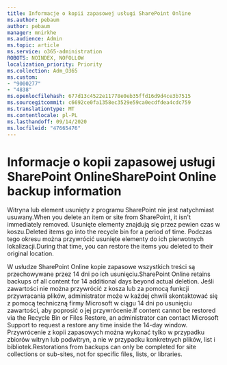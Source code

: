 ```yaml
---
title: Informacje o kopii zapasowej usługi SharePoint Online
ms.author: pebaum
author: pebaum
manager: mnirkhe
ms.audience: Admin
ms.topic: article
ms.service: o365-administration
ROBOTS: NOINDEX, NOFOLLOW
localization_priority: Priority
ms.collection: Adm_O365
ms.custom:
- "9000277"
- "4838"
ms.openlocfilehash: 677d13c4522e11778e0eb35ffd16d9d4ce3b7515
ms.sourcegitcommit: c6692ce0fa1358ec3529e59ca0ecdfdea4cdc759
ms.translationtype: MT
ms.contentlocale: pl-PL
ms.lasthandoff: 09/14/2020
ms.locfileid: "47665476"
---
```

# <a name="sharepoint-online-backup-information"></a><span data-ttu-id="23469-102">Informacje o kopii zapasowej usługi SharePoint Online</span><span class="sxs-lookup"><span data-stu-id="23469-102">SharePoint Online backup information</span></span>

<span data-ttu-id="23469-103">Witryna lub element usunięty z programu SharePoint nie jest natychmiast usuwany.</span><span class="sxs-lookup"><span data-stu-id="23469-103">When you delete an item or site from SharePoint, it isn't immediately removed.</span></span> <span data-ttu-id="23469-104">Usunięte elementy znajdują się przez pewien czas w koszu.</span><span class="sxs-lookup"><span data-stu-id="23469-104">Deleted items go into the recycle bin for a period of time.</span></span> <span data-ttu-id="23469-105">Podczas tego okresu można przywrócić usunięte elementy do ich pierwotnych lokalizacji.</span><span class="sxs-lookup"><span data-stu-id="23469-105">During that time, you can restore the items you deleted to their original location.</span></span>

<span data-ttu-id="23469-106">W usłudze SharePoint Online kopie zapasowe wszystkich treści są przechowywane przez 14 dni po ich usunięciu.</span><span class="sxs-lookup"><span data-stu-id="23469-106">SharePoint Online retains backups of all content for 14 additional days beyond actual deletion.</span></span> <span data-ttu-id="23469-107">Jeśli zawartości nie można przywrócić z kosza lub za pomocą funkcji przywracania plików, administrator może w każdej chwili skontaktować się z pomocą techniczną firmy Microsoft w ciągu 14 dni po usunięciu zawartości, aby poprosić o jej przywrócenie.</span><span class="sxs-lookup"><span data-stu-id="23469-107">If content cannot be restored via the Recycle Bin or Files Restore, an administrator can contact Microsoft Support to request a restore any time inside the 14-day window.</span></span> <span data-ttu-id="23469-108">Przywrócenie z kopii zapasowych można wykonać tylko w przypadku zbiorów witryn lub podwitryn, a nie w przypadku konkretnych plików, list i bibliotek.</span><span class="sxs-lookup"><span data-stu-id="23469-108">Restorations from backups can only be completed for site collections or sub-sites, not for specific files, lists, or libraries.</span></span>
